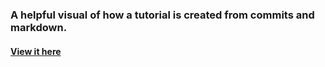 ### A helpful visual of how a tutorial is created from commits and markdown.

#### [View it here](https://coderoad.github.io/coderoad-visual/)
